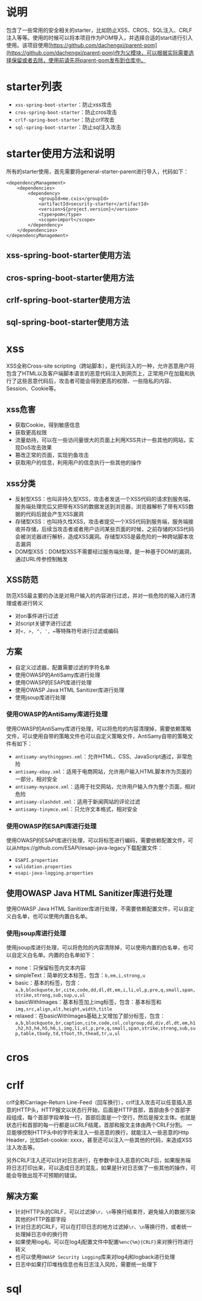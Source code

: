 # 说明

包含了一些常用的安全相关的starter，比如防止XSS、CROS、SQL注入、CRLF注入等等。使用的时候可以将本项目作为POM导入，并选择合适的start进行引入使用。该项目使用[https://github.com/dachengxi/parent-pom](https://github.com/dachengxi/parent-pom)作为父模块，可以根据实际需要选择保留或者去除，使用前请先将parent-pom发布到仓库中。

# starter列表

- `xss-spring-boot-starter`：防止xss攻击
- `cros-spring-boot-starter`：防止cros攻击
- `crlf-spring-boot-starter`：防止crlf攻击
- `sql-spring-boot-starter`：防止sql注入攻击

# starter使用方法和说明

所有的starter使用，首先需要将general-starter-parent进行导入，代码如下：

```
<dependencyManagement>
    <dependencies>
        <dependency>
            <groupId>me.cxis</groupId>
            <artifactId>security-starter</artifactId>
            <version>${project.version}</version>
            <type>pom</type>
            <scope>import</scope>
        </dependency>
    </dependencies>
</dependencyManagement>
```

## xss-spring-boot-starter使用方法

## cros-spring-boot-starter使用方法

## crlf-spring-boot-starter使用方法

## sql-spring-boot-starter使用方法

# xss

XSS全称Cross-site scripting（跨站脚本），是代码注入的一种，允许恶意用户将包含了HTML以及客户端脚本语言的恶意代码注入到网页上，正常用户在加载和执行了这些恶意代码后，攻击者可能会得到更高的权限、一些隐私的内容、Session、Cookie等。

## xss危害

- 获取Cookie，得到敏感信息
- 获取更高权限
- 流量劫持，可以在一些访问量很大的页面上利用XSS共计一些其他的网站，实现DoS攻击效果
- 篡改正常的页面，实现钓鱼攻击
- 获取用户的信息，利用用户的信息执行一些其他的操作

## xss分类

- 反射型XSS：也叫非持久型XSS，攻击者发送一个XSS代码的请求到服务端，服务端处理完后又把带有XSS的数据发送到浏览器，浏览器解析了带有XSS数据的代码后就会产生XSS漏洞
- 存储型XSS：也叫持久性XSS，攻击者提交一个XSS代码到服务端，服务端接收并存储，后续当攻击者或者用户访问某些页面的时候，之前存储的XSS代码会被浏览器进行解析，造成XSS漏洞。存储型XSS是最危险的一种跨站脚本攻击漏洞
- DOM型XSS：DOM型XSS不需要经过服务端处理，是一种基于DOM的漏洞，通过URL传参控制触发

## XSS防范

防范XSS最主要的办法是对用户输入的内容进行过滤，并对一些危险的输入进行清理或者进行转义

- 对on事件进行过滤
- 对script关键字进行过滤
- 对`<, >, ", ', =`等特殊符号进行过滤或编码

## 方案

- 自定义过滤器，配置需要过滤的字符名单
- 使用OWASP的AntiSamy库进行处理
- 使用OWASP的ESAPI库进行处理
- 使用OWASP Java HTML Sanitizer库进行处理
- 使用jsoup库进行处理

### 使用OWASP的AntiSamy库进行处理

使用OWASP的AntiSamy库进行处理，可以将危险的内容清理掉，需要依赖策略文件，可以使用自带的策略文件也可以自定义策略文件，AntiSamy自带的策略文件有如下：

- `antisamy-anythinggoes.xml`：允许HTML、CSS、JavaScript通过，非常危险
- `antisamy-ebay.xml`：适用于电商网站，允许用户输入HTML脚本作为页面的一部分，相对安全
- `antisamy-myspace.xml`：适用于社交网站，允许用户输入作为整个页面，相对危险
- `antisamy-slashdot.xml`：适用于新闻网站的评论过滤
- `antisamy-tinymce.xml`：只允许文本格式，相对安全

### 使用OWASP的ESAPI库进行处理

使用OWASP的ESAPI库进行处理，可以将标签进行编码，需要依赖配置文件，可以从https://github.com/ESAPI/esapi-java-legacy下载配置文件：

- `ESAPI.properties`
- `validation.properties`
- `esapi-java-logging.properties`

## 使用OWASP Java HTML Sanitizer库进行处理

使用OWASP Java HTML Sanitizer库进行处理，不需要依赖配置文件，可以自定义白名单，也可以使用内置白名单。

### 使用jsoup库进行处理

使用jsoup库进行处理，可以将危险的内容清除掉，可以使用内置的白名单，也可以自定义白名单。内置的白名单如下：

- none：只保留标签内文本内容
- simpleText：简单的文本标签，包含：`b,em,i,strong,u`
- basic：基本的标签，包含：`a,b,blockquote,br,cite,code,dd,dl,dt,em,i,li,ol,p,pre,q,small,span,strike,strong,sub,sup,u,ul`
- basicWithImages：基本标签加上img标签，包含：基本标签和`img,src,align,alt,height,width,title`
- relaxed：在basicWithImages基础上又增加了部分标签，包含：`a,b,blockquote,br,caption,cite,code,col,colgroup,dd,div,dl,dt,em,h1,h2,h3,h4,h5,h6,i,img,li,ol,p,pre,q,small,span,strike,strong,sub,sup,table,tbody,td,tfoot,th,thead,tr,u,ul`

# cros

# crlf

crlf全称Carriage-Return Line-Feed（回车换行），crlf注入攻击可以任意插入恶意的HTTP头，HTTP报文以状态行开始，后面是HTTP首部，首部由多个首部字段组成，每个首部字段单独一行，首部后面是一个空行，然后是报文主体。也就是状态行和首部的每一行都是以CRLF结尾，首部和报文主体由两个CRLF分割。 一旦能够控制HTTP头中的字符来注入一些恶意的换行，就能注入一些恶意的Http Header，比如Set-cookie: xxxx，甚至还可以注入一些其他的代码，来造成XSS注入攻击等。

另外CRLF注入还可以针对日志进行，在参数中注入恶意的CRLF后，如果服务端将日志打印出来，可以造成日志的混乱，如果是针对日志做了一些其他的操作，可能会导致出现不可预期的错误。

## 解决方案

- 针对HTTP头的CRLF，可以过滤掉`\r`、`\n`等换行结束符，避免输入的数据污染其他的HTTP首部字段
- 针对日志的CRLF，可以在打印日志的地方过滤掉`\r`、`\n`等换行符，或者统一处理掉日志中的换行符
- 如果使用log4j，可以在log4j配置文件中配置`%enc{%m}{CRLF}`来对换行符进行转义
- 也可以使用`OWASP Security Logging`库来对log4j和logback进行处理
- 日志中如果打印堆栈信息也有日志注入风险，需要统一处理下

# sql